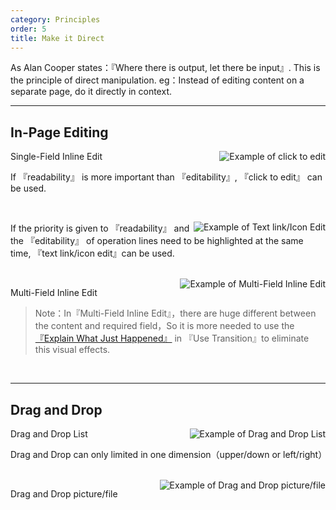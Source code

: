 ```yaml
---
category: Principles
order: 5
title: Make it Direct
---
```


As Alan Cooper states：『Where there is output, let there be input』. This is the principle of direct manipulation. eg：Instead of editing content on a separate page, do it directly in context.

---

## In-Page Editing

<img class="preview-img" align="right" alt="Example of click to edit" description="Status 1: Common browsing mode, do not distinguish between editable  and  non-editable lines；<br>Status 2: On mouse hover, the background is backlit with yellow. A tool tip invites the user to 'Click to edit'；<br>Status 3: Once the user clicks on the title, the form elements 『Input box』, 『Ok』 and 『Cancel』 appear, and the cursor is positioned in the 『input box』." src="https://gw.alipayobjects.com/zos/rmsportal/EXKwsvUkIUNkHBSsOlRi.png">

Single-Field Inline Edit

If 『readability』 is more important than 『editability』, 『click to edit』 can be used.

<br>

<img class="preview-img" align="right" alt="Example of Text link/Icon Edit" description="Status 1: Text link/icon appears near the editable line.；<br>Status 2: Once the mouse clicks 『edit』,the form elements 『Input box』, 『Ok』 and 『Cancel』 appear, and the cursor is positioned in the 『input box』.
" src="https://gw.alipayobjects.com/zos/rmsportal/qiAYBQKcQnmavxHzkeaK.png">

If the priority is given to 『readability』 and the 『editability』 of operation lines need to be highlighted at the same time, 『text link/icon edit』can be used.

<br>

<img class="preview-img" align="right" alt="Example of Multi-Field Inline Edit" description="Edit mode without destroying integrity can enlarge the space in order to put down the 『Input box』 and other form elements. Besides, when switching the edit mode in the Table, it is necessary to ensure that each column does not beat." src="https://gw.alipayobjects.com/zos/rmsportal/ukbXcTHrgPmTfHmCassD.png">

Multi-Field Inline Edit

>Note：In『Multi-Field Inline Edit』，there are huge different between the content and required field，So it is more needed to use the [『Explain What Just Happened』](../docs/spec/transition#解释刚刚发生了什么) in 『Use Transition』to eliminate this visual effects.


<br>

---

## Drag and Drop

<img class="preview-img" align="right" alt="Example of Drag and Drop List" description="Status 1: On mouse hover,a removable 『icon』 appears.；<br>Status 2： When hovering over the 『icon』，the pointer changes into a 『hand』， click-and-drag operation can be used；<br>Status 3：Drag  target to the placeable block. When  blue stroke appears, inform  user that object can be placed in the block." src="https://gw.alipayobjects.com/zos/rmsportal/xZWSNecZhGXaAVluxOAK.png">

Drag and Drop List

Drag and Drop can only limited in one dimension（upper/down or left/right）

<br>

<img class="preview-img" align="right" alt="Example of Drag and Drop picture/file" src="https://gw.alipayobjects.com/zos/rmsportal/wuAOmxmpXkcZlHzTbIvY.png">

Drag and Drop picture/file

<br>
